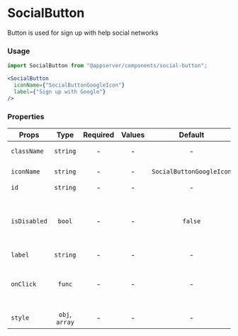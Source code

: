 # SocialButton

Button is used for sign up with help social networks

### Usage

```js
import SocialButton from "@appserver/components/social-button";
```

```jsx
<SocialButton
  iconName={"SocialButtonGoogleIcon"}
  label={"Sign up with Google"}
/>
```

### Properties

| Props        |      Type      | Required | Values |         Default          | Description                                           |
| ------------ | :------------: | :------: | :----: | :----------------------: | ----------------------------------------------------- |
| `className`  |    `string`    |    -     |   -    |            -             | Accepts class                                         |
| `iconName`   |    `string`    |    -     |   -    | `SocialButtonGoogleIcon` | Icon of button                                        |
| `id`         |    `string`    |    -     |   -    |            -             | Accepts id                                            |
| `isDisabled` |     `bool`     |    -     |   -    |         `false`          | Tells when the button should present a disabled state |
| `label`      |    `string`    |    -     |   -    |            -             | Button text                                           |
| `onClick`    |     `func`     |    -     |   -    |            -             | What the button will trigger when clicked             |
| `style`      | `obj`, `array` |    -     |   -    |            -             | Accepts css style                                     |
